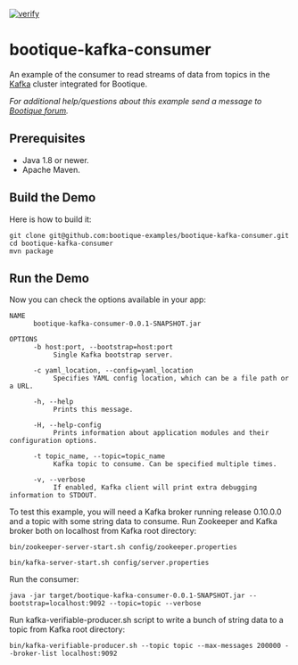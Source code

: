 [![verify](https://github.com/bootique-examples/bootique-kafka-consumer/actions/workflows/verify.yml/badge.svg)](https://github.com/bootique-examples/bootique-kafka-consumer/actions/workflows/verify.yml)

# bootique-kafka-consumer

An example of the consumer to read streams of data from topics in the [Kafka](https://kafka.apache.org) cluster integrated for Bootique.

*For additional help/questions about this example send a message to
[Bootique forum](https://groups.google.com/forum/#!forum/bootique-user).*

## Prerequisites

* Java 1.8 or newer.
* Apache Maven.

## Build the Demo

Here is how to build it:

	git clone git@github.com:bootique-examples/bootique-kafka-consumer.git
	cd bootique-kafka-consumer
	mvn package

## Run the Demo

Now you can check the options available in your app:

    NAME
          bootique-kafka-consumer-0.0.1-SNAPSHOT.jar
    
    OPTIONS
          -b host:port, --bootstrap=host:port
               Single Kafka bootstrap server.
    
          -c yaml_location, --config=yaml_location
               Specifies YAML config location, which can be a file path or a URL.
    
          -h, --help
               Prints this message.
    
          -H, --help-config
               Prints information about application modules and their configuration options.
    
          -t topic_name, --topic=topic_name
               Kafka topic to consume. Can be specified multiple times.
    
          -v, --verbose
               If enabled, Kafka client will print extra debugging information to STDOUT.
        
    
To test this example, you will need a Kafka broker running release 0.10.0.0 and a topic with some string data to consume. 
Run Zookeeper and Kafka broker both on localhost from Kafka root directory:

    bin/zookeeper-server-start.sh config/zookeeper.properties
    
    bin/kafka-server-start.sh config/server.properties

Run the consumer:

    java -jar target/bootique-kafka-consumer-0.0.1-SNAPSHOT.jar --bootstrap=localhost:9092 --topic=topic --verbose

Run kafka-verifiable-producer.sh script to write a bunch of string data to a topic from Kafka root directory:
    
    bin/kafka-verifiable-producer.sh --topic topic --max-messages 200000 --broker-list localhost:9092